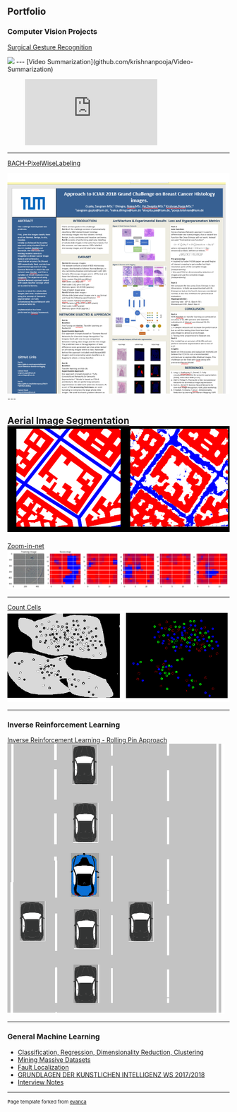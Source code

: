 ## Portfolio
### Computer Vision Projects
[Surgical Gesture Recognition](https://github.com/krishnanpooja/Master-Thesis)

<img src="images/latest_video.gif?raw=true"/>
---
[Video Summarization](github.com/krishnanpooja/Video-Summarization)

<figure class="video_container">
  <iframe src="https://drive.google.com/file/d/1XUcNdZBLd4cTJw855aUPXWqd8UciWJqu/view?usp=sharing" frameborder="0"> </iframe>
</figure>

----

[BACH-PixelWiseLabeling](https://github.com/krishnanpooja/BACH-PixelWiseLabeling)

<img src="images/bach-poster.png?raw=true"/>
---


[Aerial Image Segmentation](https://github.com/krishnanpooja/Segmentation-projects/tree/master/Aerial%20Image%20Segmentation)
<img src="images/aerial_image.png?raw=true"/>
---


[Zoom-in-net](https://github.com/krishnanpooja/Zoom-in-net)
<img src="images/zoom-in-net.png?raw=true"/>

---
[Count Cells](https://github.com/krishnanpooja/Segmentation-projects)
<img src="images/count_diff_cells.png?raw=true"/>

---
### Inverse Reinforcement Learning
[Inverse Reinforcement Learning - Rolling Pin Approach](https://github.com/krishnanpooja/IRL_Rolling_Pin_Approach)
<img src="images/cars.png?raw=true"/>

---
### General Machine Learning 
- [Classification, Regression, Dimensionality Reduction, Clustering](https://github.com/krishnanpooja/MachineLearningCode/tree/master/Downloads)
- [Mining Massive Datasets](https://github.com/krishnanpooja/Mininng-Massive-Datasets)
- [Fault Localization](https://github.com/krishnanpooja/Fault-Localization)
- [GRUNDLAGEN DER KUNSTLICHEN INTELLIGENZ WS 2017/2018](https://github.com/krishnanpooja/Artificial-Intelligence)
- [Interview Notes](https://github.com/krishnanpooja/Notes)

---
<p style="font-size:11px">Page template forked from <a href="https://github.com/evanca/quick-portfolio">evanca</a></p>
<!-- Remove above link if you don't want to attibute -->
